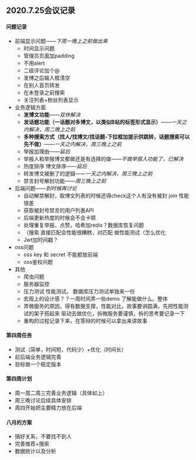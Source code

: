 ## 2020.7.25会议记录



#### 问题记录

- 前端显示问题——*下周一晚上之前做出来*
  - 时间显示问题
  - 管理员页面加padding
  - 不用alert
  - 二级评论加个@
  - 发博之后输入框清空
  - 在别人首页转发
  - 在未登录之前搜索
  - 关注列表+粉丝列表显示
- 业务逻辑方面
  - **发博文功能**——*双休解决*
  - **发话题功能（一话题对多博文，以类似B站的标签形式显示）**——*一天之内解决，周二晚上之前*
  - **多种搜索方式（找人/找博文/找话题-下拉框加提示供跳转，话题搜索可以先不做）**——*一天之内解决，周三晚上之前*
  - 举报加理由——*延后*
  - 举报人和举报博文都做还是有选择的做——*不做举报人功能了，已解决*
  - 热度排序 博文排序——*延后*
  - 转发博文被删了的逻辑——*一天之内解决，周三晚上之前*
  - 禁言封号解封功能——*周三晚上之前*
- 后端问题——*到时候再讨论*
  - 自动解禁解封，取博文列表的时候还得check这个人有没有被封 join 性能很差
  - 获取被封号禁言的用户列表API
  - 后端更新热度的时候会不会卡顿
  - 处理重复举报、点赞，哈希加redis？数据库恢复问题
  - （搜索 直接匹配会性能很糟糕，对匹配 做性能测试（怎么优化
  - Jwt加时间戳？
- oss问题
  - oss key 和 secret 不能都放前端
  - oss鉴权问题
- 其他
  - 爬虫问题
  - 服务器监控
  - 压力测试 性能测试， 数据库压力测试单独来一份
  - 宏观上的设计感？？一周时间弄一些demo 了解能做什么。整体
  - 弄微服务的原因，得有数据支撑，性能对比，故事要讲圆满，先把性能测试的架子搭起来 驱动去做优化，拆微服务要谨慎，拆的思考要记录一下
  - 重构的过程记录下来，在答辩的时候可以拿出来讲故事



#### 第四周任务

- 测试（简单，时间短，代码少）+优化（时间长）
- 前后端业务逻辑完善
- 目标做一个稳定版本



#### 第四周计划

- 周一周二周三完善业务逻辑（具体如上）
- 周三晚讨论后续具体安排
- 周四开始把主要精力放在后端



#### 八月的方案

- 搞好关系，不要找不到人
- 完善推荐+搜索
- 数据统计以及分析